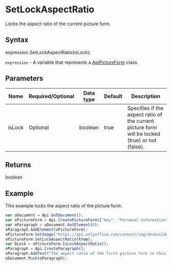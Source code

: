 # SetLockAspectRatio

Locks the aspect ratio of the current picture form.

## Syntax

expression.SetLockAspectRatio(isLock);

`expression` - A variable that represents a [ApiPictureForm](../ApiPictureForm.md) class.

## Parameters

| **Name** | **Required/Optional** | **Data type** | **Default** | **Description** |
| ------------- | ------------- | ------------- | ------------- | ------------- |
| isLock | Optional | boolean | true | Specifies if the aspect ratio of the current picture form will be locked (true) or not (false). |

## Returns

boolean

## Example

This example locks the aspect ratio of the picture form.

```javascript
var oDocument = Api.GetDocument();
var oPictureForm = Api.CreatePictureForm({"key": "Personal information", "tip": "Upload your photo", "required": true, "placeholder": "Photo", "scaleFlag": "tooBig", "respectBorders": false, "shiftX": 50, "shiftY": 50});
var oParagraph = oDocument.GetElement(0);
oParagraph.AddElement(oPictureForm);
oPictureForm.SetImage("https://api.onlyoffice.com/content/img/docbuilder/examples/user-profile.png");
oPictureForm.SetLockAspectRatio(true);
var bLock = oPictureForm.IsLockAspectRatio();
oParagraph = Api.CreateParagraph();
oParagraph.AddText("The aspect ratio of the first picture form in this document is locked: " + bLock);
oDocument.Push(oParagraph);
```
